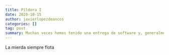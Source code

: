 ```yaml
---
title: Píldora I
date: 2020-10-15
author: javierlopezdeancos
categories: []
tag: post
summary: Muchas veces hemos tenido una entrega de software y, generalmente, alguna de las partes sale maltrecha del trance.
---
```


<span class="hggsw-pill">La mierda siempre flota</span>
